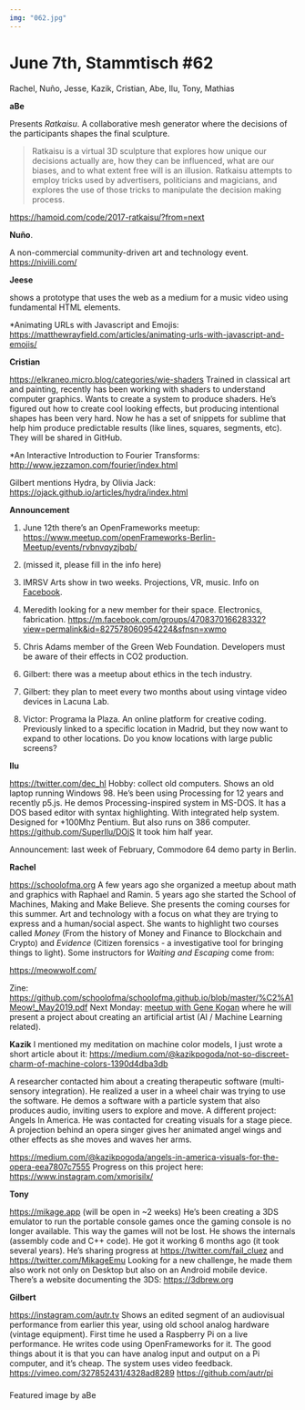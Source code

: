 ```yaml
---
img: "062.jpg"
---
```


# **June 7th, Stammtisch #62**

Rachel, Nuño, Jesse, Kazik, Cristian, Abe, Ilu, Tony, Mathias

**aBe**

Presents *Ratkaisu*. A collaborative mesh generator where the decisions of the participants shapes the final sculpture.

> Ratkaisu is a virtual 3D sculpture that explores how unique our decisions actually are, how they can be influenced, what are our biases, and to what extent free will is an illusion. Ratkaisu attempts to employ tricks used by advertisers, politicians and magicians, and explores the use of those tricks to manipulate the decision making process.

https://hamoid.com/code/2017-ratkaisu/?from=next


**Nuño**. 

A non-commercial community-driven art and technology event.
https://niviili.com/


**Jeese** 

shows a prototype that uses the web as a medium for a music video using fundamental HTML elements.

*Animating URLs with Javascript and Emojis: https://matthewrayfield.com/articles/animating-urls-with-javascript-and-emojis/


**Cristian**

https://elkraneo.micro.blog/categories/wie-shaders
Trained in classical art and painting, recently has been working with shaders to understand computer graphics. Wants to create a system to produce shaders.
He’s figured out how to create cool looking effects, but producing intentional shapes has been very hard. Now he has a set of snippets for sublime that help him produce predictable results (like lines, squares, segments, etc). They will be shared in GitHub.

*An Interactive Introduction to Fourier Transforms: http://www.jezzamon.com/fourier/index.html

Gilbert mentions Hydra, by Olivia Jack: https://ojack.github.io/articles/hydra/index.html

**Announcement**

1. June 12th there’s an OpenFrameworks meetup:
https://www.meetup.com/openFrameworks-Berlin-Meetup/events/rvbnvqyzjbqb/

2. (missed it, please fill in the info here)
3. IMRSV Arts show in two weeks. Projections, VR, music. Info on [Facebook](https://www.facebook.com/imrsvarts/posts/344287969581071?__xts__[0]=68.ARBTOwr-_BxU-19JBQo0Mdo4FHf2mc5x0WerYGGH6ntCxltKcOXX0RyXTrsYp2V_hUqU78AX3oRVwGMuOIFB1DiTMgke1wrJb5qJe8-iH_EuM0_iujo5_bdNGhkOQRVIBV6PC-4agsaDQHwS4_ZJxsnbh7lMoCutMJB4fKuyyaVKkkv6u-DpErnbRUc8RwOqcxHz1BsQqpYtlWxMBwuWO54HDVENQLXrcqwDT3bcawK6KMO_FmVxKw_u-7MdULPd-HAvWevnizXmj0oKZ4UtnofmaytB0CdwoCBQ0TR0T7hyBnWzoAc0dotxsqxb2JBo0NqJfgDAmGy90U_yhMlQXR2ZjLY_KI0OUycuq_xWmeXin20EExiPtJxZhJr0yD6cWeBEQtsZCBmNrJ55GUcpRhJukM5URpW5BRDsrff8CvkX&__tn__=-R).
4. Meredith looking for a new member for their space. Electronics, fabrication. https://m.facebook.com/groups/470837016628332?view=permalink&id=827578060954224&sfnsn=xwmo
5. Chris Adams member of the Green Web Foundation. Developers must be aware of their effects in CO2 production.
6. Gilbert: there was a meetup about ethics in the tech industry.
7. Gilbert:  they plan to meet every two months about using vintage video devices in Lacuna Lab.
8. Victor: Programa la Plaza. An online platform for creative coding. Previously linked to a specific location in Madrid, but they now want to expand to other locations. Do you know locations with large public screens?

**Ilu**

https://twitter.com/dec_hl
Hobby: collect old computers. Shows an old laptop running Windows 98.
He’s been using Processing for 12 years and recently p5.js.
He demos Processing-inspired system in MS-DOS. It has a DOS based editor with syntax highlighting. With integrated help system. Designed for +100Mhz Pentium. But also runs on 386 computer. https://github.com/SuperIlu/DOjS It took him half year.

Announcement: last week of February, Commodore 64 demo party in Berlin.

**Rachel**

https://schoolofma.org
A few years ago she organized a meetup about math and graphics with Raphael and Ramin.
5 years ago she started the School of Machines, Making and Make Believe.
She presents the coming courses for this summer. Art and technology with a focus on what they are trying to express and a human/social aspect.
She wants to highlight two courses called *Money* (From the history of Money and Finance to Blockchain and Crypto) and *Evidence* (Citizen forensics - a investigative tool for bringing things to light).
Some instructors for *Waiting and Escaping* come from:

https://meowwolf.com/


Zine: https://github.com/schoolofma/schoolofma.github.io/blob/master/%C2%A1Meow!_May2019.pdf 
Next Monday: [meetup with Gene Kogan](https://mobile.twitter.com/genekogan/status/1130483965167583232) where he will present a project about creating an artificial artist (AI / Machine Learning related).

**Kazik**
I mentioned my meditation on machine color models, I just wrote a short article about it:
https://medium.com/@kazikpogoda/not-so-discreet-charm-of-machine-colors-1390d4dba3db

A researcher contacted him about a creating therapeutic software (multi-sensory integration). He realized a user in a wheel chair was trying to use the software.
He demos a software with a particle system that also produces audio, inviting users to explore and move.
A different project: Angels In America. He was contacted for creating visuals for a stage piece. A projection behind an opera singer gives her animated angel wings and other effects as she moves and waves her arms.

https://medium.com/@kazikpogoda/angels-in-america-visuals-for-the-opera-eea7807c7555
Progress on this project here: https://www.instagram.com/xmorisilx/

**Tony**

https://mikage.app (will be open in ~2 weeks)
He’s been creating a 3DS emulator to run the portable console games once the gaming console is no longer available. This way the games will not be lost.
He shows the internals (assembly code and C++ code).
He got it working 6 months ago (it took several years).
He’s sharing progress at https://twitter.com/fail_cluez and https://twitter.com/MikageEmu
Looking for a new challenge, he made them also work not only on Desktop but also on an Android mobile device.
There’s a website documenting the 3DS: https://3dbrew.org

**Gilbert**

https://instagram.com/autr.tv
Shows an edited segment of an audiovisual performance from earlier this year, using old school analog hardware (vintage equipment).
First time he used a Raspberry Pi on a live performance. He writes code using OpenFrameworks for it. The good things about it is that you can have analog input and output on a Pi computer, and it’s cheap.
The system uses video feedback. 
https://vimeo.com/327852431/4328ad8289
https://github.com/autr/pi


###

Featured image by aBe

